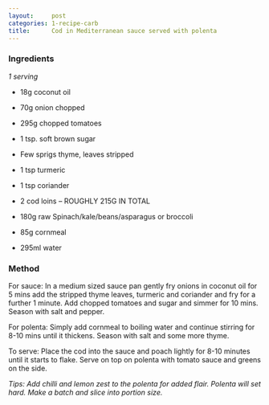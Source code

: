 ```yaml
---
layout:     post
categories: 1-recipe-carb
title:      Cod in Mediterranean sauce served with polenta
--- 
```


### Ingredients 

_1 serving_

* 18g coconut oil 
* 70g onion chopped 
* 295g chopped tomatoes 
* 1 tsp. soft brown sugar 
* Few sprigs thyme, leaves stripped 
* 1 tsp turmeric 
* 1 tsp coriander 
* 2 cod loins – ROUGHLY 215G IN TOTAL 

* 180g raw Spinach/kale/beans/asparagus or broccoli 

* 85g cornmeal 
* 295ml water

### Method 

For sauce: In a medium sized sauce pan gently fry onions in coconut oil for 5 mins add the stripped thyme leaves, turmeric and coriander and fry for a further 1 minute. Add chopped tomatoes and sugar and simmer for 10 mins. Season with salt and pepper. 

For polenta: Simply add cornmeal to boiling water and continue stirring for 8-10 mins until it thickens. Season with salt and some more thyme.

To serve: Place the cod into the sauce and poach lightly for 8-10 minutes until it starts to flake. Serve on top on polenta with tomato sauce and greens on the side. 

_Tips: Add chilli and lemon zest to the polenta for added flair. Polenta will set hard. Make a batch and slice into portion size._